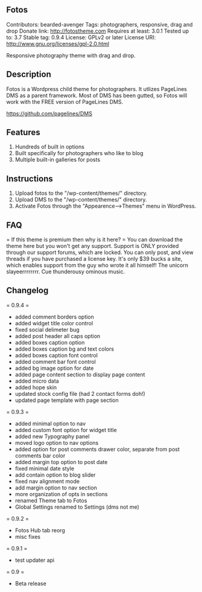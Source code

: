 Fotos
-------------------------------------------------------
Contributors: bearded-avenger
Tags: photographers, responsive, drag and drop
Donate link: http://fotostheme.com
Requires at least: 3.0.1
Tested up to: 3.7
Stable tag: 0.9.4
License: GPLv2 or later
License URI: http://www.gnu.org/licenses/gpl-2.0.html

Responsive photography theme with drag and drop.

Description
-------------------------------------------------------
Fotos is a Wordpress child theme for photographers. It utlizes PageLines DMS as a parent framework. Most of DMS has been gutted, so Fotos will work with the FREE version of PageLines DMS.

https://github.com/pagelines/DMS

Features
-------------------------------------------------------
1. Hundreds of built in options
2. Built specifically for photographers who like to blog
3. Multiple built-in galleries for posts


Instructions
-------------------------------------------------------
1. Upload fotos to the \"/wp-content/themes/\" directory.
2. Upload DMS to the \"/wp-content/themes/\" directory.
3. Activate Fotos through the \"Appearence-->Themes\" menu in WordPress.


FAQ
-------------------------------------------------------
= If this theme is premium then why is it here? =
You can download the theme here but you won't get any support. Support is ONLY provided through our support forums, which are locked. You can only post, and view threads if you have purchased a license key. It's only $39 bucks a site, which enables support from the guy who wrote it all himself! The unicorn slayeerrrrrrrr. Cue thunderousy ominous music.


Changelog
-------------------------------------------------------
= 0.9.4 =
* added comment borders option
* added widget title color control
* fixed social delimeter bug
* added post header all caps option
* added boxes caption option
* added boxes caption bg and text colors
* added boxes caption font control
* added comment bar font control
* added bg image option for date
* added page content section to display page content
* added micro data
* added hope skin
* updated stock config file (had 2 contact forms doh!)
* updated page template with page section

= 0.9.3 =
* added minimal option to nav
* added custom font option for widget title
* added new Typography panel
* moved logo option to nav options
* added option for post comments drawer color, separate from post comments bar color
* added margin top option to post date
* fixed minimal date style
* add contain option to blog slider
* fixed nav alignment mode
* add margin option to nav section
* more organization of opts in sections
* renamed Theme tab to Fotos
* Global Settings renamed to Settings (dms not me)

= 0.9.2 =
* Fotos Hub tab reorg
* misc fixes

= 0.9.1 =
* test updater api

= 0.9 =
* Beta release